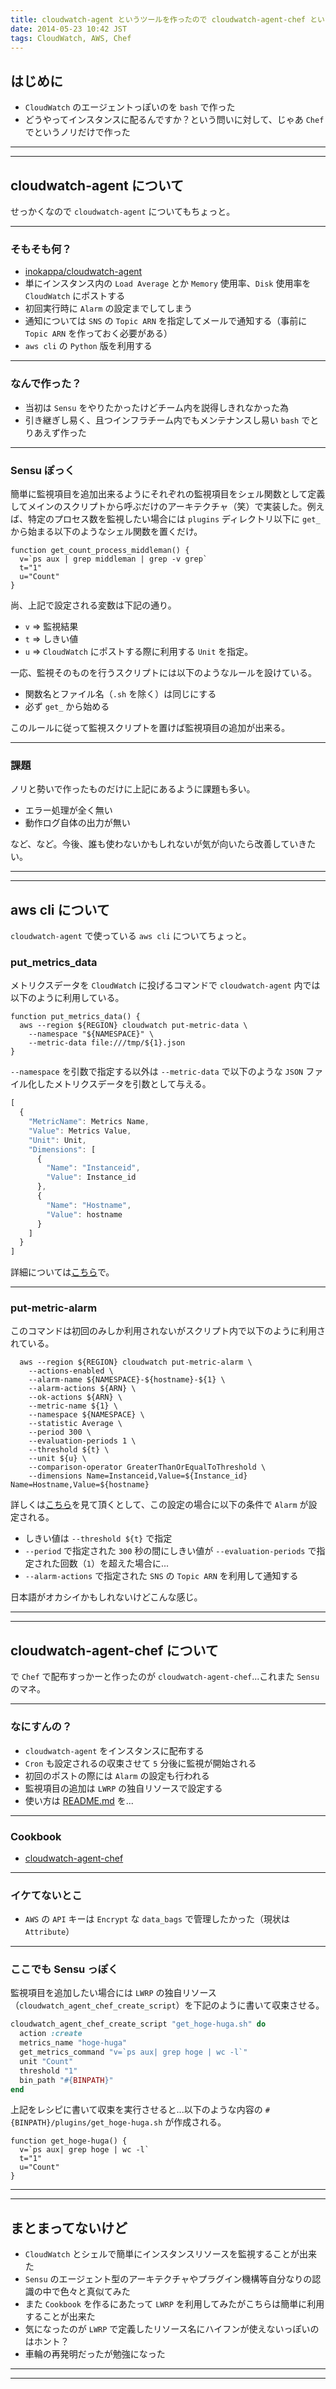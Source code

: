 ```yaml
---
title: cloudwatch-agent というツールを作ったので cloudwatch-agent-chef というのも作った
date: 2014-05-23 10:42 JST
tags: CloudWatch, AWS, Chef
---
```


<H2>はじめに</H2>

 * `CloudWatch` のエージェントっぽいのを `bash` で作った
 * どうやってインスタンスに配るんですか？という問いに対して、じゃあ `Chef` でというノリだけで作った

***
***

<H2>cloudwatch-agent について</H2>

せっかくなので `cloudwatch-agent` についてもちょっと。

***

<H3>そもそも何？</H3>

 * [inokappa/cloudwatch-agent](https://github.com/inokappa/cloudwatch-agent)
 * 単にインスタンス内の `Load Average` とか `Memory` 使用率、`Disk` 使用率を `CloudWatch` にポストする
 * 初回実行時に `Alarm` の設定までしてしまう
 * 通知については `SNS` の `Topic ARN` を指定してメールで通知する（事前に `Topic ARN` を作っておく必要がある）
 * `aws cli` の `Python` 版を利用する

***

<H3>なんで作った？</H3>

 * 当初は `Sensu` をやりたかったけどチーム内を説得しきれなかった為
 * 引き継ぎし易く、且つインフラチーム内でもメンテナンスし易い `bash` でとりあえず作った

***

<H3>Sensu ぽっく</H3>

簡単に監視項目を追加出来るようにそれぞれの監視項目をシェル関数として定義してメインのスクリプトから呼ぶだけのアーキテクチャ（笑）で実装した。例えば、特定のプロセス数を監視したい場合には `plugins` ディレクトリ以下に `get_` から始まる以下のようなシェル関数を置くだけ。

~~~~
function get_count_process_middleman() {
  v=`ps aux | grep middleman | grep -v grep`
  t="1"
  u="Count"
}
~~~~

尚、上記で設定される変数は下記の通り。

 * `v` => 監視結果
 * `t` => しきい値
 * `u` => `CloudWatch` にポストする際に利用する `Unit` を指定。

一応、監視そのものを行うスクリプトには以下のようなルールを設けている。

 * 関数名とファイル名（`.sh` を除く）は同じにする
 * 必ず `get_` から始める

このルールに従って監視スクリプトを置けば監視項目の追加が出来る。

***

<H3>課題</H3>

ノリと勢いで作ったものだけに上記にあるように課題も多い。

 * エラー処理が全く無い
 * 動作ログ自体の出力が無い

など、など。今後、誰も使わないかもしれないが気が向いたら改善していきたい。

***
***

<H2>aws cli について</H2>

`cloudwatch-agent` で使っている `aws cli` についてちょっと。 

<H3>put_metrics_data</H3>

メトリクスデータを `CloudWatch` に投げるコマンドで `cloudwatch-agent` 内では以下のように利用している。

~~~~
function put_metrics_data() {
  aws --region ${REGION} cloudwatch put-metric-data \
    --namespace "${NAMESPACE}" \
    --metric-data file:///tmp/${1}.json
}
~~~~

`--namespace` を引数で指定する以外は `--metric-data` で以下のような `JSON` ファイル化したメトリクスデータを引数として与える。

~~~~javascript
[
  {
    "MetricName": Metrics Name,
    "Value": Metrics Value,
    "Unit": Unit,
    "Dimensions": [
      {
        "Name": "Instanceid",
        "Value": Instance_id
      },
      {
        "Name": "Hostname",
        "Value": hostname
      }
    ]
  }
]
~~~~

詳細については[こちら](http://docs.aws.amazon.com/cli/latest/reference/cloudwatch/put-metric-data.html)で。

***

<H3>put-metric-alarm</H3>

このコマンドは初回のみしか利用されないがスクリプト内で以下のように利用されている。

~~~~
  aws --region ${REGION} cloudwatch put-metric-alarm \
    --actions-enabled \
    --alarm-name ${NAMESPACE}-${hostname}-${1} \
    --alarm-actions ${ARN} \
    --ok-actions ${ARN} \
    --metric-name ${1} \
    --namespace ${NAMESPACE} \
    --statistic Average \
    --period 300 \
    --evaluation-periods 1 \
    --threshold ${t} \
    --unit ${u} \
    --comparison-operator GreaterThanOrEqualToThreshold \
    --dimensions Name=Instanceid,Value=${Instance_id} Name=Hostname,Value=${hostname}
~~~~

詳しくは[こちら](http://docs.aws.amazon.com/cli/latest/reference/cloudwatch/put-metric-data.html)を見て頂くとして、この設定の場合に以下の条件で `Alarm` が設定される。

 * しきい値は `--threshold ${t}` で指定
 * `--period` で指定された `300` 秒の間にしきい値が `--evaluation-periods` で指定された回数（`1`）を超えた場合に...
 * `--alarm-actions` で指定された `SNS` の `Topic ARN` を利用して通知する

日本語がオカシイかもしれないけどこんな感じ。

***
***

<H2>cloudwatch-agent-chef について</H2>

で `Chef` で配布すっかーと作ったのが `cloudwatch-agent-chef`...これまた `Sensu` のマネ。

***

<H3>なにすんの？</H3>

 * `cloudwatch-agent` をインスタンスに配布する
 * `Cron` も設定されるの収束させて `5` 分後に監視が開始される
 * 初回のポストの際には `Alarm` の設定も行われる
 * 監視項目の追加は `LWRP` の独自リソースで設定する
 * 使い方は [README.md]() を...

***

<H3>Cookbook</H3>

 * [cloudwatch-agent-chef](https://github.com/inokappa/cloudwatch-agent-chef)

***

<H3>イケてないとこ</H3>

 * `AWS` の `API` キーは `Encrypt` な `data_bags` で管理したかった（現状は `Attribute`）

***

<H3>ここでも Sensu っぽく</H3>

監視項目を追加したい場合には `LWRP` の独自リソース（`cloudwatch_agent_chef_create_script`）を下記のように書いて収束させる。

~~~~ruby
cloudwatch_agent_chef_create_script "get_hoge-huga.sh" do
  action :create
  metrics_name "hoge-huga"
  get_metrics_command "v=`ps aux| grep hoge | wc -l`"
  unit "Count"
  threshold "1"
  bin_path "#{BINPATH}"
end
~~~~

上記をレシピに書いて収束を実行させると...以下のような内容の `#{BINPATH}/plugins/get_hoge-huga.sh` が作成される。

~~~~
function get_hoge-huga() {
  v=`ps aux| grep hoge | wc -l`
  t="1"
  u="Count"
}
~~~~

***
***

<H2>まとまってないけど</H2>

 * `CloudWatch` とシェルで簡単にインスタンスリソースを監視することが出来た
 * `Sensu` のエージェント型のアーキテクチャやプラグイン機構等自分なりの認識の中で色々と真似てみた
 * また `Cookbook` を作るにあたって `LWRP` を利用してみたがこちらは簡単に利用することが出来た
 * 気になったのが `LWRP` で定義したリソース名にハイフンが使えないっぽいのはホント？
 * 車輪の再発明だったが勉強になった

***
***
